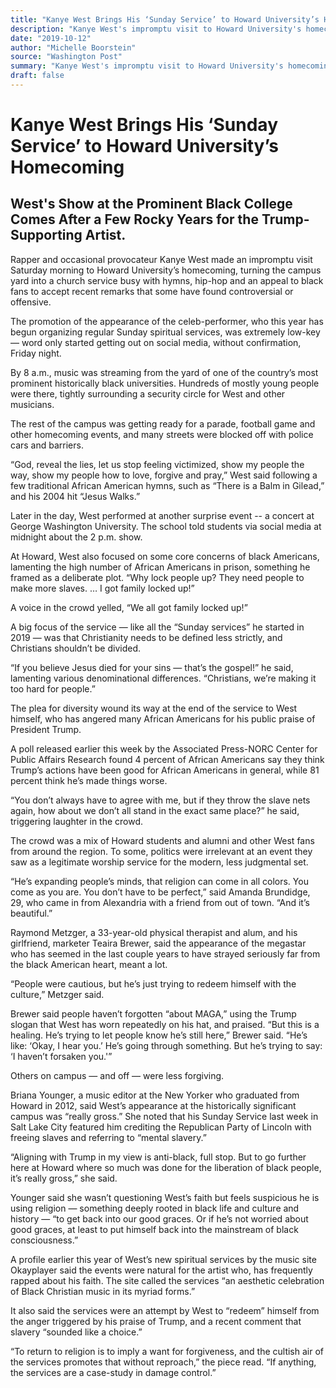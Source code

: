 ```yaml
---
title: "Kanye West Brings His ‘Sunday Service’ to Howard University’s Homecoming"
description: "Kanye West's impromptu visit to Howard University's homecoming comes after rocky years for the Trump-supporting artist. By 8 a.m., music was streaming from the yard of one of the country's most promin..."
date: "2019-10-12"
author: "Michelle Boorstein"
source: "Washington Post"
summary: "Kanye West's impromptu visit to Howard University's homecoming comes after rocky years for the Trump-supporting artist. By 8 a.m., music was streaming from the yard of one of the country's most prominent historically black colleges. West also focused on some core concerns of black Americans, lamenting the high number of African Americans in prison."
draft: false
---
```


# Kanye West Brings His ‘Sunday Service’ to Howard University’s Homecoming

## West's Show at the Prominent Black College Comes After a Few Rocky Years for the Trump-Supporting Artist.

Rapper and occasional provocateur Kanye West made an impromptu visit Saturday morning to Howard University’s homecoming, turning the campus yard into a church service busy with hymns, hip-hop and an appeal to black fans to accept recent remarks that some have found controversial or offensive.

The promotion of the appearance of the celeb-performer, who this year has begun organizing regular Sunday spiritual services, was extremely low-key — word only started getting out on social media, without confirmation, Friday night.

By 8 a.m., music was streaming from the yard of one of the country’s most prominent historically black universities. Hundreds of mostly young people were there, tightly surrounding a security circle for West and other musicians.

The rest of the campus was getting ready for a parade, football game and other homecoming events, and many streets were blocked off with police cars and barriers.

“God, reveal the lies, let us stop feeling victimized, show my people the way, show my people how to love, forgive and pray,” West said following a few traditional African American hymns, such as “There is a Balm in Gilead,” and his 2004 hit “Jesus Walks.”

Later in the day, West performed at another surprise event -- a concert at George Washington University. The school told students via social media at midnight about the 2 p.m. show.

At Howard, West also focused on some core concerns of black Americans, lamenting the high number of African Americans in prison, something he framed as a deliberate plot. “Why lock people up? They need people to make more slaves. … I got family locked up!”

A voice in the crowd yelled, “We all got family locked up!”

A big focus of the service — like all the “Sunday services” he started in 2019 — was that Christianity needs to be defined less strictly, and Christians shouldn’t be divided.

“If you believe Jesus died for your sins — that’s the gospel!” he said, lamenting various denominational differences. “Christians, we’re making it too hard for people.”

The plea for diversity wound its way at the end of the service to West himself, who has angered many African Americans for his public praise of President Trump.

A poll released earlier this week by the Associated Press-NORC Center for Public Affairs Research found 4 percent of African Americans say they think Trump’s actions have been good for African Americans in general, while 81 percent think he’s made things worse.

“You don’t always have to agree with me, but if they throw the slave nets again, how about we don’t all stand in the exact same place?” he said, triggering laughter in the crowd.

The crowd was a mix of Howard students and alumni and other West fans from around the region. To some, politics were irrelevant at an event they saw as a legitimate worship service for the modern, less judgmental set.

“He’s expanding people’s minds, that religion can come in all colors. You come as you are. You don’t have to be perfect,” said Amanda Brundidge, 29, who came in from Alexandria with a friend from out of town. “And it’s beautiful.”

Raymond Metzger, a 33-year-old physical therapist and alum, and his girlfriend, marketer Teaira Brewer, said the appearance of the megastar who has seemed in the last couple years to have strayed seriously far from the black American heart, meant a lot.

“People were cautious, but he’s just trying to redeem himself with the culture,” Metzger said.

Brewer said people haven’t forgotten “about MAGA,” using the Trump slogan that West has worn repeatedly on his hat, and praised. “But this is a healing. He’s trying to let people know he’s still here,” Brewer said. “He’s like: ‘Okay, I hear you.’ He’s going through something. But he’s trying to say: ‘I haven’t forsaken you.'”

Others on campus — and off — were less forgiving.

Briana Younger, a music editor at the New Yorker who graduated from Howard in 2012, said West’s appearance at the historically significant campus was “really gross.” She noted that his Sunday Service last week in Salt Lake City featured him crediting the Republican Party of Lincoln with freeing slaves and referring to “mental slavery.”

“Aligning with Trump in my view is anti-black, full stop. But to go further here at Howard where so much was done for the liberation of black people, it’s really gross,” she said.

Younger said she wasn’t questioning West’s faith but feels suspicious he is using religion — something deeply rooted in black life and culture and history — “to get back into our good graces. Or if he’s not worried about good graces, at least to put himself back into the mainstream of black consciousness.”

A profile earlier this year of West’s new spiritual services by the music site Okayplayer said the events were natural for the artist who, has frequently rapped about his faith. The site called the services “an aesthetic celebration of Black Christian music in its myriad forms.”

It also said the services were an attempt by West to “redeem” himself from the anger triggered by his praise of Trump, and a recent comment that slavery “sounded like a choice.”

“To return to religion is to imply a want for forgiveness, and the cultish air of the services promotes that without reproach,” the piece read. “If anything, the services are a case-study in damage control.”
